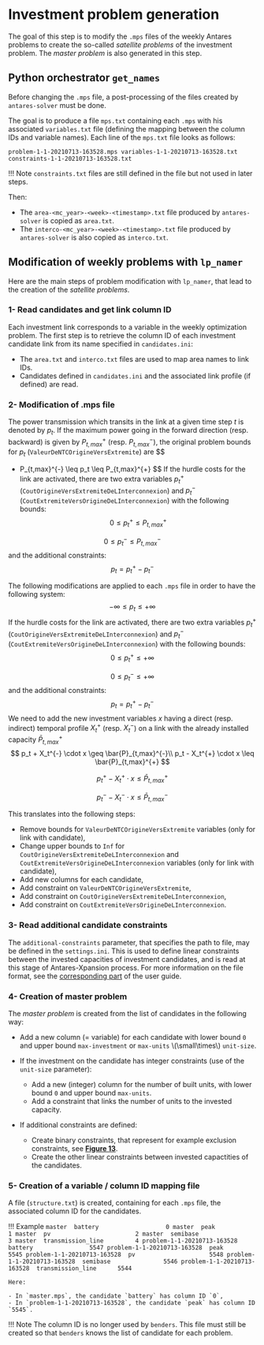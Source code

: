 # Investment problem generation

The goal of this step is to modify the `.mps` files of the weekly Antares problems to create the so-called _satellite problems_ of the investment problem. The _master problem_ is also generated in this step. 

## Python orchestrator `get_names` 

Before changing the `.mps` file, a post-processing of the files created by `antares-solver` must be done.

The goal is to produce a file `mps.txt` containing each `.mps` with his associated `variables.txt` file (defining the mapping between the column IDs and variable names). Each line of the `mps.txt` file looks as follows:

```
problem-1-1-20210713-163528.mps variables-1-1-20210713-163528.txt constraints-1-1-20210713-163528.txt
```

!!! Note
    `constraints.txt` files are still defined in the file but not used in later steps.

Then:
    
- The `area-<mc_year>-<week>-<timestamp>.txt` file produced by `antares-solver` is copied as `area.txt`. 
- The `interco-<mc_year>-<week>-<timestamp>.txt` file produced by `antares-solver` is also copied as `interco.txt`.

## Modification of weekly problems with `lp_namer`

Here are the main steps of problem modification with `lp_namer`, that lead to the creation of the _satellite problems_.

### 1- Read candidates and get link column ID

Each investment link corresponds to a variable in the weekly optimization problem. The first step is to retrieve the column ID of each investment candidate link from its name specified in `candidates.ini`:

- The `area.txt` and `interco.txt` files are used to map area names to link IDs.
- Candidates defined in `candidates.ini` and the associated link profile (if defined) are read.

### 2- Modification of .mps file

The power transmission which transits in the link at a given time step $t$ is denoted by $p_t$. If the maximum power going in the forward direction (resp. backward) is given by $P_{t,max}^{+}$ (resp. $P_{t,max}^{-}$), the original problem bounds for $p_t$ (`ValeurDeNTCOrigineVersExtremite`) are
$$
- P_{t,max}^{-} \leq p_t \leq P_{t,max}^{+}
$$
If the hurdle costs for the link are activated, there are two extra variables $p_{t}^{+}$ (`CoutOrigineVersExtremiteDeLInterconnexion`) and $p_{t}^{-}$ (`CoutExtremiteVersOrigineDeLInterconnexion`) with the following bounds:
$$
0 \leq p_{t}^{+} \leq P_{t,max}^{+}
$$

$$
0 \leq p_{t}^{-} \leq P_{t,max}^{-}
$$
and the additional constraints:
$$
p_{t} = p_{t}^{+} - p_{t}^{-}
$$

The following modifications are applied to each `.mps` file in order to have the following system:
$$
-\infty \leq p_t \leq +\infty
$$
If the hurdle costs for the link are activated, there are two extra variables $p_{t}^{+}$ (`CoutOrigineVersExtremiteDeLInterconnexion`) and $p_{t}^{-}$ (`CoutExtremiteVersOrigineDeLInterconnexion`) with the following bounds:
$$
0 \leq p_{t}^{+} \leq +\infty
$$

$$
0 \leq p_{t}^{-} \leq +\infty
$$
and the additional constraints:
$$
p_{t} = p_{t}^{+} - p_{t}^{-}
$$
We need to add the new investment variables $x$ having a direct (resp. indirect) temporal profile $X_t^{+}$ (resp. $X_t^{-}$) on a link with the already installed capacity $\bar{P}_{t,max}^{+}$
$$
p_t + X_t^{-} \cdot x \geq \bar{P}_{t,max}^{-}\\
p_t - X_t^{+} \cdot x \leq \bar{P}_{t,max}^{+}
$$

$$
p_{t}^{+} - X_t^{+} \cdot x \leq \bar{P}_{t,max}^{+}
$$

$$
p_{t}^{-} - X_t^{-} \cdot x \leq \bar{P}_{t,max}^{-}
$$

This translates into the following steps:

- Remove bounds for `ValeurDeNTCOrigineVersExtremite` variables (only for link with candidate),
- Change upper bounds to `Inf` for `CoutOrigineVersExtremiteDeLInterconnexion`  and `CoutExtremiteVersOrigineDeLInterconnexion` variables (only for link with candidate),
- Add new columns for each candidate,
- Add constraint on `ValeurDeNTCOrigineVersExtremite`,
- Add constraint on `CoutOrigineVersExtremiteDeLInterconnexion`,
- Add constraint on `CoutExtremiteVersOrigineDeLInterconnexion`.

### 3- Read additional candidate constraints

The `additional-constraints` parameter, that specifies the path to file, may be defined in the `settings.ini`. This is used to define linear constraints between the invested capacities of investment candidates, and is read at this stage of Antares-Xpansion process. For more information on the file format, see the [corresponding part](../../user-guide/get-started/3-settings-definition.md#add-constr) of the user guide.

### 4- Creation of master problem

The _master problem_ is created from the list of candidates in the following way:

- Add a new column (= variable) for each candidate with lower bound `0` and upper bound `max-investment` or `max-units` \\(\small\times\\) `unit-size`.
- If the investment on the candidate has integer constraints (use of the `unit-size` parameter): 
    - Add a new (integer) column for the number of built units, with lower bound `0` and upper bound `max-units`.
    - Add a constraint that links the number of units to the invested capacity.
    
- If additional constraints are defined:
    - Create binary constraints, that represent for example exclusion constraints, see [**Figure 13**](../../user-guide/get-started/3-settings-definition.md#add-constr).
    - Create the other linear constraints between invested capactities of the candidates.
    
### 5- Creation of a variable / column ID mapping file

A file (`structure.txt`) is created, containing for each `.mps` file, the associated column ID for the candidates.

!!! Example
    ```
                        master  battery                   0
                        master  peak                      1
                        master  pv                        2
                        master  semibase                  3
                        master  transmission_line         4
    problem-1-1-20210713-163528  battery                5547
    problem-1-1-20210713-163528  peak                   5545
    problem-1-1-20210713-163528  pv                     5548
    problem-1-1-20210713-163528  semibase               5546
    problem-1-1-20210713-163528  transmission_line      5544
    ```

    Here:
    
    - In `master.mps`, the candidate `battery` has column ID `0`,
    - In `problem-1-1-20210713-163528`, the candidate `peak` has column ID `5545`.

!!! Note
    The column ID is no longer used by `benders`. This file must still be created so that `benders` knows the list of candidate for each problem.
